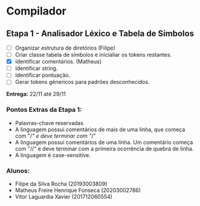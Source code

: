 # Compilador

## Etapa 1 - Analisador Léxico e Tabela de Símbolos

- [ ] Organizar estrutura de diretórios (Filipe)
- [ ] Criar classe tabela de símbolos e inicialiar os tokens restantes.
- [x] Identificar comentários. (Matheus)
- [ ] Identificar string.
- [ ] Identificar pontuação.
- [ ] Gerar tokens génericos para padrões desconhecidos.

**Entrega:** 22/11 até 29/11

### Pontos Extras da Etapa 1:

- Palavras-chave reservadas
- A linguagem possui comentários de mais de uma linha, que começa com "/_" e deve terminar com "_/"
- A linguagem possui comentários de uma linha. Um comentário começa com "//" e deve terminar com a primeira ocorrência de quebra de linha.
- A linguagem é case-sensitive.

### Alunos:

- Filipe da Silva Rocha (20193003809)
- Matheus Freire Henrique Fonseca (20203002786)
- Vitor Laguardia Xavier (201712060554)
